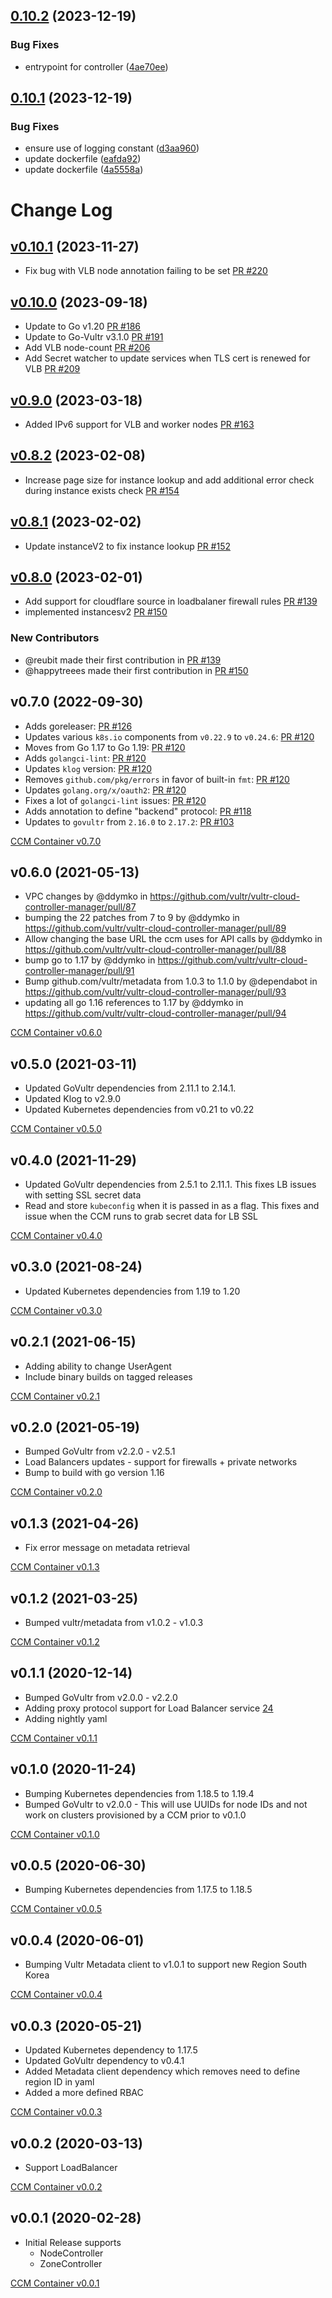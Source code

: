 ## [0.10.2](https://github.com/goraxe-org/vultr-cloud-controller-manager/compare/v0.10.1...v0.10.2) (2023-12-19)


### Bug Fixes

* entrypoint for controller ([4ae70ee](https://github.com/goraxe-org/vultr-cloud-controller-manager/commit/4ae70ee01c87cc7992529034b8909613674ebe9b))

## [0.10.1](https://github.com/goraxe-org/vultr-cloud-controller-manager/compare/v0.10.0...v0.10.1) (2023-12-19)


### Bug Fixes

* ensure use of logging constant ([d3aa960](https://github.com/goraxe-org/vultr-cloud-controller-manager/commit/d3aa960ea115cbab54b624f69ca2e8835759ee26))
* update dockerfile ([eafda92](https://github.com/goraxe-org/vultr-cloud-controller-manager/commit/eafda92828da901c8232534ae8f9ffdb31a13505))
* update dockerfile ([4a5558a](https://github.com/goraxe-org/vultr-cloud-controller-manager/commit/4a5558acd340d110ae12053aa83156e3aa045d6a))

# Change Log
## [v0.10.1](https://github.com/vultr/vultr-cloud-controller-manager/compare/v0.10.0...v0.10.1) (2023-11-27)
* Fix bug with VLB node annotation failing to be set [PR #220](https://github.com/vultr/vultr-cloud-controller-manager/pull/220)

## [v0.10.0](https://github.com/vultr/vultr-cloud-controller-manager/compare/v0.9.0...v0.10.0) (2023-09-18)
* Update to Go v1.20 [PR #186](https://github.com/vultr/vultr-cloud-controller-manager/pull/186)
* Update to Go-Vultr v3.1.0 [PR #191](https://github.com/vultr/vultr-cloud-controller-manager/pull/191)
* Add VLB node-count [PR #206](https://github.com/vultr/vultr-cloud-controller-manager/pull/206)
* Add Secret watcher to update services when TLS cert is renewed for VLB [PR #209](https://github.com/vultr/vultr-cloud-controller-manager/pull/209)

## [v0.9.0](https://github.com/vultr/vultr-cloud-controller-manager/compare/v0.8.2...v0.9.0) (2023-03-18)
* Added IPv6 support for VLB and worker nodes [PR #163](https://github.com/vultr/vultr-cloud-controller-manager/pull/163)

## [v0.8.2](https://github.com/vultr/vultr-cloud-controller-manager/compare/v0.8.1...v0.8.2) (2023-02-08)
* Increase page size for instance lookup and add additional error check during instance exists check [PR #154](https://github.com/vultr/vultr-cloud-controller-manager/pull/154)

## [v0.8.1](https://github.com/vultr/vultr-cloud-controller-manager/compare/v0.8.0...v0.8.1) (2023-02-02)
* Update instanceV2 to fix instance lookup [PR #152](https://github.com/vultr/vultr-cloud-controller-manager/pull/152)

## [v0.8.0](https://github.com/vultr/vultr-cloud-controller-manager/compare/v0.7.0...v0.8.0) (2023-02-01)
* Add support for cloudflare source in loadbalaner firewall rules [PR #139](https://github.com/vultr/vultr-cloud-controller-manager/pull/139)
* implemented instancesv2 [PR #150](https://github.com/vultr/vultr-cloud-controller-manager/pull/150)

### New Contributors
* @reubit made their first contribution in [PR #139](https://github.com/vultr/vultr-cloud-controller-manager/pull/139)
* @happytreees made their first contribution in [PR #150](https://github.com/vultr/vultr-cloud-controller-manager/pull/150)

## v0.7.0 (2022-09-30)
* Adds goreleaser: [PR #126](https://github.com/vultr/vultr-cloud-controller-manager/pull/126)
* Updates various `k8s.io` components from `v0.22.9` to `v0.24.6`: [PR #120](https://github.com/vultr/vultr-cloud-controller-manager/pull/120)
* Moves from Go 1.17 to Go 1.19: [PR #120](https://github.com/vultr/vultr-cloud-controller-manager/pull/120)
* Adds `golangci-lint`: [PR #120](https://github.com/vultr/vultr-cloud-controller-manager/pull/120)
* Updates `klog` version: [PR #120](https://github.com/vultr/vultr-cloud-controller-manager/pull/120)
* Removes `github.com/pkg/errors` in favor of built-in `fmt`: [PR #120](https://github.com/vultr/vultr-cloud-controller-manager/pull/120)
* Updates `golang.org/x/oauth2`: [PR #120](https://github.com/vultr/vultr-cloud-controller-manager/pull/120)
* Fixes a lot of `golangci-lint` issues: [PR #120](https://github.com/vultr/vultr-cloud-controller-manager/pull/120)
* Adds annotation to define "backend" protocol: [PR #118](https://github.com/vultr/vultr-cloud-controller-manager/pull/118)
* Updates to `govultr` from `2.16.0` to `2.17.2`: [PR #103](https://github.com/vultr/vultr-cloud-controller-manager/pull/103)

[CCM Container v0.7.0](https://hub.docker.com/repository/docker/vultr/vultr-cloud-controller-manager)

## v0.6.0 (2021-05-13)
* VPC changes by @ddymko in https://github.com/vultr/vultr-cloud-controller-manager/pull/87
* bumping the 22 patches from 7 to 9 by @ddymko in https://github.com/vultr/vultr-cloud-controller-manager/pull/89
* Allow changing the base URL the ccm uses for API calls by @ddymko in https://github.com/vultr/vultr-cloud-controller-manager/pull/88
* bump go to 1.17 by @ddymko in https://github.com/vultr/vultr-cloud-controller-manager/pull/91
* Bump github.com/vultr/metadata from 1.0.3 to 1.1.0 by @dependabot in https://github.com/vultr/vultr-cloud-controller-manager/pull/93
* updating all go 1.16 references to 1.17 by @ddymko in https://github.com/vultr/vultr-cloud-controller-manager/pull/94


[CCM Container v0.6.0](https://hub.docker.com/repository/docker/vultr/vultr-cloud-controller-manager)

## v0.5.0 (2021-03-11)
* Updated GoVultr dependencies from 2.11.1 to 2.14.1.
* Updated Klog to v2.9.0
* Updated Kubernetes dependencies from v0.21 to v0.22

[CCM Container v0.5.0](https://hub.docker.com/repository/docker/vultr/vultr-cloud-controller-manager)

## v0.4.0 (2021-11-29)
* Updated GoVultr dependencies from 2.5.1 to 2.11.1. This fixes LB issues with setting SSL secret data
* Read and store `kubeconfig` when it is passed in as a flag. This fixes and issue when the CCM runs to grab secret data for LB SSL

[CCM Container v0.4.0](https://hub.docker.com/repository/docker/vultr/vultr-cloud-controller-manager)


## v0.3.0 (2021-08-24)
* Updated Kubernetes dependencies from 1.19 to 1.20

[CCM Container v0.3.0](https://hub.docker.com/repository/docker/vultr/vultr-cloud-controller-manager)


## v0.2.1 (2021-06-15)
* Adding ability to change UserAgent
* Include binary builds on tagged releases

[CCM Container v0.2.1](https://hub.docker.com/repository/docker/vultr/vultr-cloud-controller-manager)


## v0.2.0 (2021-05-19)
* Bumped GoVultr from v2.2.0 - v2.5.1
* Load Balancers updates - support for firewalls + private networks
* Bump to build with go version 1.16

[CCM Container v0.2.0](https://hub.docker.com/repository/docker/vultr/vultr-cloud-controller-manager)

## v0.1.3 (2021-04-26)
* Fix error message on metadata retrieval

[CCM Container v0.1.3](https://hub.docker.com/repository/docker/vultr/vultr-cloud-controller-manager)


## v0.1.2 (2021-03-25)
* Bumped vultr/metadata from v1.0.2 - v1.0.3

[CCM Container v0.1.2](https://hub.docker.com/repository/docker/vultr/vultr-cloud-controller-manager)

## v0.1.1 (2020-12-14)
* Bumped GoVultr from v2.0.0 - v2.2.0
* Adding proxy protocol support for Load Balancer service [24](https://github.com/vultr/vultr-cloud-controller-manager/pull/34)
* Adding nightly yaml

[CCM Container v0.1.1](https://hub.docker.com/repository/docker/vultr/vultr-cloud-controller-manager)


## v0.1.0 (2020-11-24)
* Bumping Kubernetes dependencies from 1.18.5 to 1.19.4
* Bumped GoVultr to v2.0.0 - This will use UUIDs for node IDs and not work on clusters provisioned by a CCM prior to v0.1.0

[CCM Container v0.1.0](https://hub.docker.com/repository/docker/vultr/vultr-cloud-controller-manager)


## v0.0.5 (2020-06-30)
* Bumping Kubernetes dependencies from 1.17.5 to 1.18.5

[CCM Container v0.0.5](https://hub.docker.com/layers/vultr/vultr-cloud-controller-manager/v0.0.5/images/sha256-db70482087faa632e4852ddd69ad1586f2efdf0876daae2ace158d7f0721cf2f?context=repo)

## v0.0.4 (2020-06-01)
* Bumping Vultr Metadata client to v1.0.1 to support new Region South Korea

[CCM Container v0.0.4](https://hub.docker.com/layers/vultr/vultr-cloud-controller-manager/v0.0.4/images/sha256-050a3bf2cf1726caa1295831a6f50b24efc10da2d76ea98a24f79d20bf8c294b?context=repo)

## v0.0.3 (2020-05-21)
* Updated Kubernetes dependency to 1.17.5
* Updated GoVultr dependency to v0.4.1
* Added Metadata client dependency which removes need to define region ID in yaml
* Added a more defined RBAC

[CCM Container v0.0.3](https://hub.docker.com/layers/vultr/vultr-cloud-controller-manager/v0.0.3/images/sha256-bde33d08802dd9211d3faa66007639e605eded89d13d77ba9cd4cfae9161f6e9?context=repo)


## v0.0.2 (2020-03-13)
* Support LoadBalancer

[CCM Container v0.0.2](https://hub.docker.com/layers/vultr/vultr-cloud-controller-manager/v0.0.2/images/sha256-96c6ed0293fb6c444dfcf927d775798a1eec3f2de39e2155600677441531e4a8?context=repo)

## v0.0.1 (2020-02-28)
* Initial Release supports
    * NodeController
    * ZoneController

[CCM Container v0.0.1](https://hub.docker.com/layers/vultr/vultr-cloud-controller-manager/v0.0.1/images/sha256-fc4e02792fa9794b41bedf2a9472ba755f6c68c7eca59d1951f53d2b61cd48a8?context=repo)
